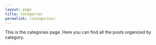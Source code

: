 ```yaml
---
layout: page
title: Categories
permalink: /categories/
---
```


This is the categories page. Here you can find all the posts organized by category.